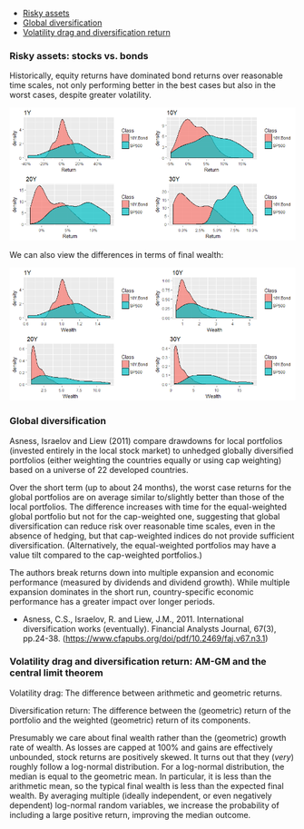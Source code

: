 * [Risky assets](#risky-assets-stocks-vs-bonds)
* [Global diversification](#global-diversification)
* [Volatility drag and diversification return](#volatility-drag-and-diversification-return-am-gm-and-the-central-limit-theorem)

### Risky assets: stocks vs. bonds

Historically, equity returns have dominated bond returns over reasonable time scales, not only performing better in the best cases but also in the worst cases, despite greater volatility.

![Real returns for stocks and bonds](images/stocks-and-bonds.png)

We can also view the differences in terms of final wealth:

![Real final wealth for stocks and bonds](images/stocks-and-bonds-wealth.png)

### Global diversification

Asness, Israelov and Liew (2011) compare drawdowns for local portfolios (invested entirely in the local stock market) to unhedged globally diversified portfolios (either weighting the countries equally or using cap weighting) based on a universe of 22 developed countries.

Over the short term (up to about 24 months), the worst case returns for the global portfolios are on average similar to/slightly better than those of the local portfolios. The difference increases with time for the equal-weighted global portfolio but not for the cap-weighted one, suggesting that global diversification can reduce risk over reasonable time scales, even in the absence of hedging, but that cap-weighted indices do not provide sufficient diversification. (Alternatively, the equal-weighted portfolios may have a value tilt compared to the cap-weighted portfolios.)

The authors break returns down into multiple expansion and economic performance (measured by dividends and dividend growth). While multiple expansion dominates in the short run, country-specific economic performance has a greater impact over longer periods.

* Asness, C.S., Israelov, R. and Liew, J.M., 2011. International diversification works (eventually). Financial Analysts Journal, 67(3), pp.24-38. (https://www.cfapubs.org/doi/pdf/10.2469/faj.v67.n3.1)

### Volatility drag and diversification return: AM-GM and the central limit theorem

Volatility drag: The difference between arithmetic and geometric returns.

Diversification return: The difference between the (geometric) return of the portfolio and the weighted (geometric) return of its components.

Presumably we care about final wealth rather than the (geometric) growth rate of wealth. As losses are capped at 100% and gains are effectively unbounded, stock returns are positively skewed. It turns out that they (*very*) roughly follow a log-normal distribution. For a log-normal distribution, the median is equal to the geometric mean. In particular, it is less than the arithmetic mean, so the typical final wealth is less than the expected final wealth. By averaging multiple (ideally independent, or even negatively dependent) log-normal random variables, we increase the probability of including a large positive return, improving the median outcome.
